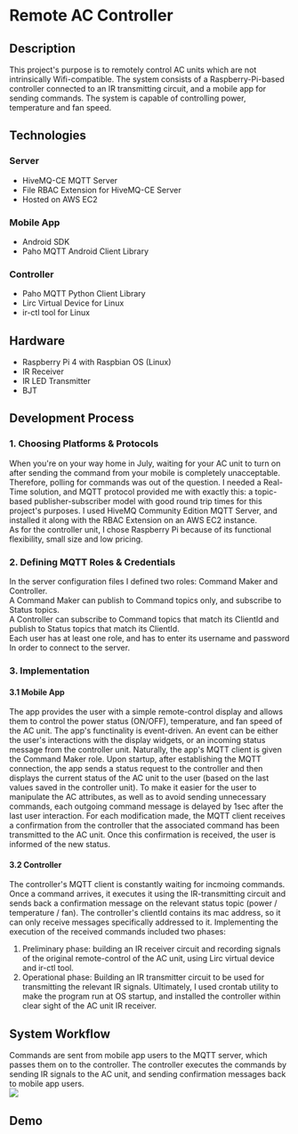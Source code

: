 # Remote AC Controller
## Description
This project's purpose is to remotely control AC units which are not intrinsically Wifi-compatible. The system consists of a Raspberry-Pi-based controller connected to an IR transmitting circuit, and a mobile app for sending commands.
The system is capable of controlling power, temperature and fan speed. 
## Technologies
### Server
* HiveMQ-CE MQTT Server
* File RBAC Extension for HiveMQ-CE Server
* Hosted on AWS EC2
### Mobile App
* Android SDK
* Paho MQTT Android Client Library
### Controller
* Paho MQTT Python Client Library
* Lirc Virtual Device for Linux
* ir-ctl tool for Linux
## Hardware
* Raspberry Pi 4 with Raspbian OS (Linux)
* IR Receiver
* IR LED Transmitter
* BJT
## Development Process
### 1. Choosing Platforms & Protocols
When you're on your way home in July, waiting for your AC unit to turn on after sending the command from your mobile is completely unacceptable. Therefore, polling for commands was
out of the question. I needed a Real-Time solution, and MQTT protocol provided me with exactly this: a topic-based publisher-subscriber model with good round trip times
for this project's purposes. I used HiveMQ Community Edition MQTT Server, and installed it along with the RBAC Extension on an AWS EC2 instance. <br/>
As for the controller unit, I chose Raspberry Pi because of its functional flexibility, small size and low pricing. 
### 2. Defining MQTT Roles & Credentials
In the server configuration files I defined two roles: Command Maker and Controller. <br/>
A Command Maker can publish to Command topics only, and subscribe to Status topics.<br/>
A Controller can subscribe to Command topics that match its ClientId and publish to Status topics that match its ClientId.<br/>
Each user has at least one role, and has to enter its username and password In order to connect to the server.
### 3. Implementation
#### 3.1 Mobile App
The app provides the user with a simple remote-control display and allows them to control the power status (ON/OFF), temperature, and fan speed of the AC unit. The app's functinality is event-driven. An event can be either the user's interactions with the display widgets, or an incoming status message from the controller unit. Naturally, the app's MQTT client is given the Command Maker role. Upon startup, after establishing the MQTT connection, the app sends a status request to the controller and then displays the current status of the AC unit to the user (based on the last values saved in the controller unit). To make it easier for the user to manipulate the AC attributes, as well as to avoid sending unnecessary commands, each outgoing command message is delayed by 1sec after the last user interaction. For each modification made, the MQTT client receives a confirmation from the controller that the associated command has been transmitted to the AC unit. Once this confirmation is received,  the user is informed of the new status.
#### 3.2 Controller
The controller's MQTT client is constantly waiting for incmoing commands. Once a command arrives, it executes it using the IR-transmitting circuit and sends back a confirmation message on the relevant status topic (power / temperature / fan).
The controller's clientId contains its mac address, so it can only receive messages specifically addressed to it.
Implementing the execution of the received commands included two phases:
1. Preliminary phase: building an IR receiver circuit and recording signals of the original remote-control of the AC unit, using Lirc virtual device and ir-ctl tool.
2. Operational phase: Building an IR transmitter circuit to be used for transmitting the relevant IR signals.
Ultimately, I used crontab utility to make the program run at OS startup, and installed the controller within clear sight of the AC unit IR receiver.
## System Workflow
Commands are sent from mobile app users to the MQTT server, which passes them on to the controller. The controller executes the commands by sending IR signals to the AC unit, and sending confirmation messages back to mobile app users.<br/>
<img src="./workflow.png"/>
## Demo
